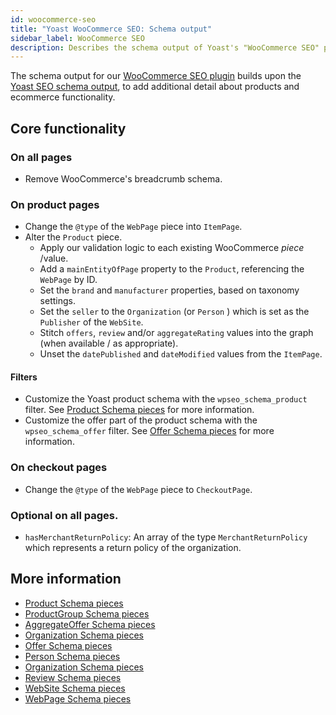 ```yaml
---
id: woocommerce-seo
title: "Yoast WooCommerce SEO: Schema output"
sidebar_label: WooCommerce SEO
description: Describes the schema output of Yoast's "WooCommerce SEO" plugin for WordPress.
---
```

The schema output for our [WooCommerce SEO plugin](https://yoast.com/wordpress/plugins/yoast-woocommerce-seo/) builds upon the [Yoast SEO schema output](yoast-seo.md), to add additional detail about products and ecommerce functionality.

## Core functionality

### On all pages
* Remove WooCommerce's breadcrumb schema.

### On product pages
* Change the `@type` of the `WebPage` piece into `ItemPage`.
* Alter the `Product` piece.
  * Apply our validation logic to each existing WooCommerce *piece* /value.
  * Add a `mainEntityOfPage` property to the `Product`, referencing the `WebPage` by ID.
  * Set the `brand` and `manufacturer` properties, based on taxonomy settings.
  * Set the `seller` to the `Organization` (or `Person` ) which is set as the `Publisher` of the `WebSite`.
  * Stitch `offers`, `review` and/or `aggregateRating` values into the graph (when available / as appropriate).
  * Unset the `datePublished` and `dateModified` values from the `ItemPage`.

#### Filters
* Customize the Yoast product schema with the `wpseo_schema_product` filter. See [Product Schema pieces](../pieces/product.md) for more information.
* Customize the offer part of the product schema with the `wpseo_schema_offer` filter. See [Offer Schema pieces](../pieces/offer.md) for more information.

### On checkout pages
* Change the `@type` of the `WebPage` piece to `CheckoutPage`.

### Optional on all pages.
* `hasMerchantReturnPolicy`: An array of the type `MerchantReturnPolicy` which represents a return policy of the organization.

## More information
* [Product Schema pieces](../pieces/product.md)
* [ProductGroup Schema pieces](../pieces/productgroup.md)
* [AggregateOffer Schema pieces](../pieces/aggregateoffer.md)
* [Organization Schema pieces](../pieces/organization.md)
* [Offer Schema pieces](../pieces/offer.md)
* [Person Schema pieces](../pieces/person.md)
* [Organization Schema pieces](../pieces/organization.md)
* [Review Schema pieces](../pieces/review.md)
* [WebSite Schema pieces](../pieces/website.md)
* [WebPage Schema pieces](../pieces/webpage.md)
